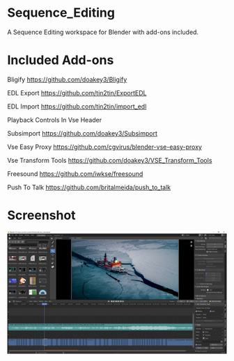 # Sequence_Editing
A Sequence Editing workspace for Blender with add-ons included.

# Included Add-ons

Bligify https://github.com/doakey3/Bligify

EDL Export https://github.com/tin2tin/ExportEDL

EDL Import https://github.com/tin2tin/import_edl

Playback Controls In Vse Header

Subsimport https://github.com/doakey3/Subsimport

Vse Easy Proxy https://github.com/cgvirus/blender-vse-easy-proxy

Vse Transform Tools https://github.com/doakey3/VSE_Transform_Tools

Freesound https://github.com/iwkse/freesound

Push To Talk https://github.com/britalmeida/push_to_talk


# Screenshot
![alt text](https://github.com/tin2tin/Sequence_Editing/blob/main/Sequence_Editing.png?raw=true)
